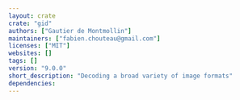 ```yaml
---
layout: crate
crate: "gid"
authors: ["Gautier de Montmollin"]
maintainers: ["fabien.chouteau@gmail.com"]
licenses: ["MIT"]
websites: []
tags: []
version: "9.0.0"
short_description: "Decoding a broad variety of image formats"
dependencies: 
---
```



